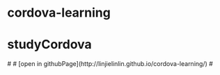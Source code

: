 # cordova-learning
<h1>studyCordova</h1>
# 
# [open in githubPage](http://linjielinlin.github.io/cordova-learning/)
# 
